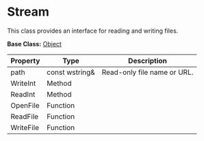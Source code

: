 # Stream #

This class provides an interface for reading and writing files.

**Base Class:** [Object](CPP_Object.md)

| Property | Type | Description |
| ----- | ----- | ----- |
| path | const wstring& | Read-only file name or URL. |
| WriteInt | Method | |
| ReadInt | Method | |
| OpenFile | Function | |
| ReadFile | Function | |
| WriteFile | Function | |
